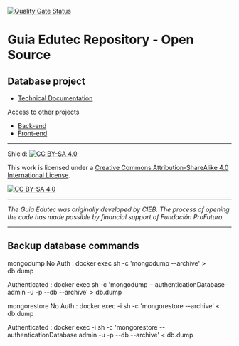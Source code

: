 [![Quality Gate Status](https://sonarcloud.io/api/project_badges/measure?project=EL-BID_geos-database&metric=alert_status)](https://sonarcloud.io/summary/new_code?id=EL-BID_geos-database)

# Guia Edutec Repository - Open Source

## Database project

* [Technical Documentation](https://github.com/EL-BID/geos-database/blob/master/Documentaci%C3%B3n_T%C3%A9cnica_Guia_Edutec.pdf)

Access to other projects
* [Back-end](https://github.com/EL-BID/geos-backend)
* [Front-end](https://github.com/EL-BID/geos-frontend)


---
Shield: [![CC BY-SA 4.0][cc-by-sa-shield]][cc-by-sa]

This work is licensed under a
[Creative Commons Attribution-ShareAlike 4.0 International License][cc-by-sa].

[![CC BY-SA 4.0][cc-by-sa-image]][cc-by-sa]

[cc-by-sa]: http://creativecommons.org/licenses/by-sa/4.0/
[cc-by-sa-image]: https://licensebuttons.net/l/by-sa/4.0/88x31.png
[cc-by-sa-shield]: https://img.shields.io/badge/License-CC%20BY--SA%204.0-lightgrey.svg

---
_The Guia Edutec was originally developed by CIEB. The process of opening the code has made possible by financial support of Fundación ProFuturo._


---

## Backup database commands

mongodump
No Auth : docker exec <mongodb container> sh -c 'mongodump --archive' > db.dump

Authenticated : docker exec <mongodb container> sh -c 'mongodump --authenticationDatabase admin -u <user> -p <password> --db <database> --archive' > db.dump

mongorestore
No Auth : docker exec -i <mongodb container> sh -c 'mongorestore --archive' < db.dump

Authenticated : docker exec -i <mongodb container> sh -c 'mongorestore --authenticationDatabase admin -u <user> -p <password> --db <database> --archive' < db.dump

